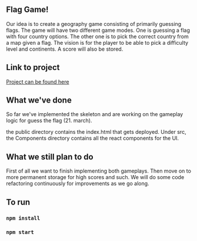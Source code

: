 ## Flag Game!

Our idea is to create a geography game consisting of primarily guessing flags. The game will have two different game modes. One is guessing a flag with four country options. The other one is to pick the correct country from a map given a flag. 
The vision is for the player to be able to pick a difficulty level and continents. 
A score will also be stored.

## Link to project

[Project can be found here](https://flagmaster-ea8b8.firebaseapp.com/ "Firebase App: Flagmaster")


## What we've done

So far we've implemented the skeleton and are working on the gameplay logic for guess the flag (21. march).

the public directory contains the index.html that gets deployed. 
Under src, the Components directory contains all the react components for the UI.


## What we still plan to do

First of all we want to finish implementing both gameplays. Then move on to more permanent storage for high scores and such. We will do some code refactoring continuously for improvements as we go along.

## To run
### `npm install`
### `npm start`

